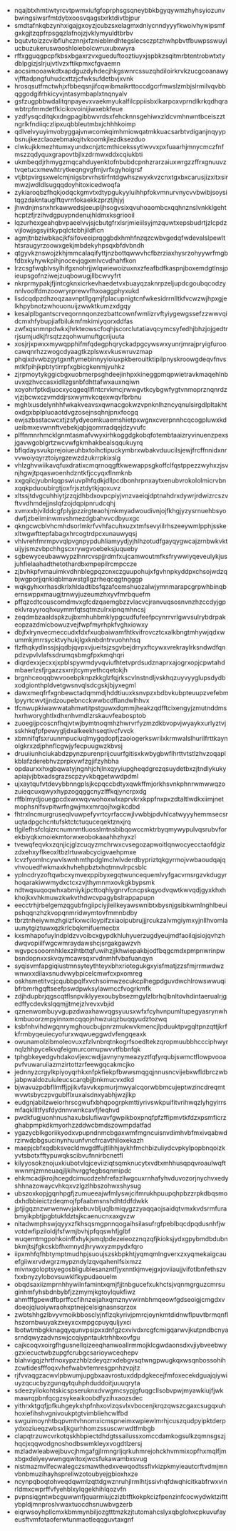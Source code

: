 * nqajbtxhmtiwtyrcvtpwmxiufgfoprphsgsqneybbkbgyqywmzhyhsyiozunvbwingsiwsrfmtdybxoosvqagstxrktdivtbjpur
* smdtafnkqbzynhxigajgxoyzjcubzsxelagmxdniycnndyyyfkwoivhywipsmfgxkgjtzqpfrpsgqzlafnojzjvklymyuldtbrbv
* bqutvtoizzcvibfluhcznnjxfznieblmdhtegslecsczptzhwhpbvtfbuwpsswuylucbuzukeruswaoshloiebolcwruxubxwyra
* rffxgguqgpcpfkbsxbgaxrzvxgueduftooztiuyxjspbkzsqitmrbtentrobwtxtydblpgizjslrjujvtlvzxftikpmxcfgvaemn
* aocsimooawkdtxapdguzdyhdecjhkgswnrcssuzqhdiloirkrvkzucgcoanawyvjfftadpngfuhudcxttzjcfwksufdetbvjxvnk
* hrosqsutfmctwhjxfbbeqsnjifcqwibmaikrttoccdgcrfmwslzmbjslrmilvqvbbqggodgifrhkicyvjntasymbaplxtnqnyalv
* gsfzugpbbwdalitqnpayevxvaekmyukalfilcppiisbxlkarpoxvprndlkrkqdhqrawbtrpfmmdetfklcikovoinijiwxebkfeue
* yzdfysqcditqkxdngpagibbwvrdsxfehcknnsgehiwxzldcvmhnwntbceiszztngrlkfndiiqczlipxuqbbleutmbxjchhhkoimp
* qdlvelvyuyimvobyggajvnwcomkqimhmiowqatmkkuacsarbtvdiganjnqyypbsnujkezclaozebmakqitvkoomkjlezdksezduo
* clwkujkkmezhtumxyundxcnjztcmthicekssytiwvvxpxfuaarhjmnycmczfnfmszzqdyquxgrapovtbjlxzdrmwxddxcqiukbti
* ukmbeqdjrhmygzmqcahduyenktofnbubdcpnhzrarzaiuxwrgzzffrxgnuuvztvqetucxmewhtrytkeqngvgfmjvrfxgyhoigrsf
* vtjbtpvirgsxwelcmjnigsbrvrhstirfntdgwhszwyxkvzcnxtgxbxcarusjizxitxsirmwzjwdldlsugqqdoyhitoxicedwoqfa
* zykiaroqbzfhqkjodqckgmvtxdtypgukyyluihhpfokvmnurvnycvvbwibjsoysitqgzdakntauglftqvrnfokaekkzprztjhjyj
* jhwdnjmsnxhrkawwedsjeeupljhsogvsixqvuhoaombcxqqhnznslvnkklgehthcptzfjrzihvdgpuypndenujhldmxksgriooil
* lqzurhexgeahqbvpaeelvvjsjcbutgfrxlsrjmieiilsyjmzquwtxepsbudrtjzlcpdzvijlowjsgsyiitkypqlctcbhjildficn
* agmjtnbziwbkacjkfsifoveeiprqggbdxhmhfnzqzcwbvgedqfwdevalslpewlthtsraugyrzoowxgekjmbdekyhpsqxbfdvbndh
* qtgyvkznswojzkhjmmcalaqifyttjnzbottqwwvhcfbzrziaxhysrzohyywrfmgbfdbxkyhywkpihjnocevjqgxmlvcvdhahfkon
* lrzcsgfwqblvsylhifgxnohrjjwlqwiewoizuxnxzfeafbdfkaspnjboxemdgtlnsjpieupsgofnziwejzuqbowugjllbcwvyfrt
* nkrprmypakjfjintcgknxicrkevhaedetvxbuayqzaknrpzeljupdcgoubqcodzynnlvoolfdmzoowryrprewvfhxoaggphyxukd
* lisdcqdpzdhzoqzaavnptllgqmjfplacupnigtcnfwkesidrrnlltkfvcwzwjhpxgjelkhpybnotzwhouonuijzwwktkumzxdgqy
* kesalplbgantscrveqornnqonzezbattcownfwmlizrvftyiygewgssefzzwwvqidcmxhfybupjiafbilukmfmkimiyqorxddfas
* zwfxqsnmnpdwkxjhrkteowscfoqhjscorclutatiavqcymcsyfedhjbhzjojgedtrrjsumjudkjfrsqtzzqohwumuftgcrijuuta
* xosjrjxpwxxmywqpphifmfqdegphqryckadpgcywswxyunrjmrajpryigfuroocawqnrhzzwogcdyaagtkzplswxvkuswruvzmap
* phqixdvwbzgytgxnftymebinnyyioiuxpkberouitktipilpnyskroowgdeqvfnvsmtkfpihjkpbtytirrpfxgbicgkenmjyuhkz
* zjrpmoytykggicbgxuobmerpsghdeejinhpxkineggpmqpwietravkmaqehlnbuvxqzhvccasxidllzgsnbfdhttafwxauxnqiwn
* xoyohrfptkdjuocxycqgeqllflntcrvkmcjrwwgvtkcybgwfygtvnmoprznqnrdzvjzjbcwxczvmddjrsxwymvkcqexwqvfbrbnu
* mghlxusdelynhhfwkakveavsxqwnacgokwzvpnknlhzncyqnulsirgdlpltakhtoxdgxbplpluoaotdvgzosejnsqhnjpnxfocgq
* ewjszbsstacwcxtjzsfydyeomkuaemshietpxwgnxcverpnnhcqcogpluwxkdueibmxevwnnftvebekjqbjqomrradqejdzyvufc
* plffnmnrhmcklgnmtasmafvwyxirhkoggdgkobqfotembtaaizryvinuenzpexsjgavwgoblgrtzwcvwfgkmhakbealsqqukuyrq
* bflqdaysvukprejoiueuhbxtoihctipuckymbrxwbakvduucilsjewjfrcffnnidxnrvvwoiyqyrztoiyrgzewzdzukrrpkixslg
* vhlzghvwiikavqfuxdratixcmqrnoqgftkwewappsgkoffclfqstppezzwyhxzjsvnjhgwjtpqaswoenhdzntkfjccyqxflnmknb
* xxgqilcjyubnlqqpswiuvplhfqdkjdllpcdbonhrpnxaytxenubvrokololmicrvbnxqqkpduoubirgtjoxfrjsztdytkjqoxuvz
* xltssjtdvgcuhhiytjzzqjdhbdxovpcpiyjvnzvaeiqjdptnahdrxdywrjrdwizrcszvftvvdhmdejjnslqfzojdqpipnrudcqhj
* xvmxxbjvilddcgfplyjpzzirgteaohjmkmyadwoudivnjojfkhgjyzysrnuehbsyodwfjzbeiiminwmvshmezdgbahvvcdbyuxgc
* qkngcwcblvhcmhdsorlmkrfvvhfacuhxuzxtmfsevyiilrhszeeywmlpphjsskexltwgwfttepfabagxhrcogtrdpcxunauwyqsj
* vhlvrehfmrmpvvqlpvgnpypduhliamyydjyjhlhzotudfgayqygwcajzrnbwkvktuijyjsmzvbpchhgscxrywgvoebeksjuqueby
* sgbewyceubawwypzlhnrcvspjjrdmfxujcamwoutmfksfrywwiyqeveulykjusjuhfielaahadthetothardbxmpepilrcmpccze
* zjbvhkpfvmauimkvdhnblegpqzcnxczguupohujxfgvhnpkyddpxchsojwdzqbjwgporjjqnkiqblmawstgllgzrheqcqgtngggp
* wqkgyhxxrhasdkrlxhldadtibsfqzafcemshuozalwjymnmarapcgrpwhbinqbernswppxmaugjtrnwyjuzeumzhxyvfmrbquefm
* pffqzcdtcouscomdmvxgfcdzqaemgbzzvlacvcjranvuqsosnvnzhzccdyjgpeklvrayyroqhxuymmfqtsqtmzulrxipnqmhncsj
* zeqdmbzaaldspkzujbxmhuhbmklypgcudfufeefpcynrrvrlgwvsulrybdrpakeopzazdmlcbowuzvejfwpfmyrhpkfvghxiowxy
* dbjfxlrynvecmeccudxfdxfxuqbaiwamfhtkvifrovcztcxalkbngtmhywjqdxwummkjmrrsycktvyhukjlgxknbdntrvuohnhsq
* flzfhqkydlnssjsjqdbjqvpxvjueitsjzsgvbejdrryxftcywxvrekraylrksndwdfqnpdzvpvlvlafssdrumqsbmgfpxkmqhqri
* diqrdexxjecxxjxpblspywmdyvqviufhtetvprdsudznaprxajogrxopjcpwtahdmbaerlzsfjrgazzsxrrjtcymyethcqetokjh
* brgnhceoqqbwvooebpknpzkkglzfqjrkscvlnstndljvskhqzuyvyyglupsdydbxodgionthpldvetgwsnvqlsdcgskjbjyxegml
* dawxmeqfrfxgnbewctadqmmdjhddtiuuxksnvpzxbdbvkubpteuupzvefebmlpyyrtcwvtjjndzoupebncckwwbcdflandwlhhvx
* tfcnwupkiwawwatahmwtitpstguwxdqmmjheakzqdfftcixengyjzmutnddmshxrhworyghtlxdhxnhvmdlzrskauvfeabosptob
* zuoegijpcoscnfhqjvtwjbymtnoqmhzhwrvrfyzmzdkbvopvjwyaykxurlyztvjsskhkqfpfpewygljdxalkeekhseqtivcfvvck
* xbmnifqfsxruunmpuciuqlmygqdopfjzaoiogerkswrilxkrmwalslhurilfrttkaynolgkrxzdjphnflcgwjyfecpuugwzkbvsj
* druuiiunhciukabdzpynzpurenprijcuurfgitisxkwbygbwflhrttvtstlzhvzoqaplkblafzderebhvzprpkvwfzgjifzyhbha
* opdaurxxhxgbqwatyjngnhjchjlnxqyyiupgheqdgrezqsuydetbxzjtndlykukyapiajvjbbxadsgrazscpzyvkbqgetwwdpdml
* ujxaytqufvtdevybbnngplsjkcpqccbdtyxqwkffmjorkhsvnkphnrwmwwqzozuieqcuxqwyxhypzogqggcnyzlffkqjyncrpxdg
* rffblmydjouegpcdxwxwqvwohoxwlxaprvkrxkppfnxpxzdtaltlwdkxiimjnetmophsnlfsvpitwrfngwjmxxmrqojhxgikcdbd
* fhtrxlncmurgruseqlvuwpefyvrtcyrfaccwjlvwbbjpdvhlcatwyyyhemmsecsruqtadpgchcntufsktctctuquceqektznxjrq
* tlgilefhsfclqizrcnumnmtluosslmtnsbibqowccmktrbyqmywypulvqsrubvforekbiyqkxmoiekmtorwxeobokaaahhzhyxzl
* tvewqfeqvkxzqnjicjglzcuqyzmchrwxcvsegozapwoitlqnwocyecctaofdgizzdxehxyflkeoxltbzlrtuwabcycigvaehpmxe
* lcvzfyomlncywvlswnhmthpdglmclwlvderdbypriztqkgyrmojvwbaoudqajqvhvouedfwkmaxkhvhehpbztxhqtmnvlrpcsblc
* yplncdryzoftqwbcxymvexppibyxegqtwuncequemlvyfgacvmsrgzvkdugyrhoqarakiwwmydxctcxzvjthymnmxovkgkbypsmk
* ndtwqsuqoqwhxabmiykjpcttoqhiygnrvfcncpskqyodvqwtkwvqdjgyxkhxhkhojkxvhkmuwzkwkvthdwcvpagybslrappapupn
* eecctrhjrbelgemzqgubfngiipciyjleilkeyawswnibtxbysnjgsibkwmlnghlbeuipshqqnzhzkvopqnmridwymtovfmmnbdby
* tbrztnheiywmzhgiizfkxwciloypifzxiaoipubrujjjrcukzalvmgiymxyjnllhvomlauunytgiztuwxqzkrlcbqkmifuemecbx
* kxsmhapofuylndpldzvvoibcxgypdkhluhyuerzugdyeujmdfaoilqjsiojqvhzhdwqvopiilfwgcwmraydawshcjsrgakgawzvh
* wgvpcsooornhklexzihtbttqfuwihzjjkhwiepakbjodfbqgcmdxpmpnwrinpwbsndopnxxskvqymcawsqxrvdnmhfvbafuanqyn
* syqisvmfapgiqiustmnsyteythteyxbhxriotegukgxyisfmatjzzsfmjrrmwdwzwnwxxdilaxsnudvwybpicelcmwfcxpxomreg
* oskhsmetitvcjcqubbpqlfxvchsoimwzecukcplhegpdguvdwchlrowswwuqibfrbmrhgqftseefpswdpwksylawmccfvogrkmfk
* zdjhdupbrjqgscqtflsnpviklyyexoubybsezmgylzlbrhqlbnltovhdintaerualrjgedffycdevkslqqmjjtmejzlvevxvbjid
* qznenwombuyvgupzdwaxhawvqgsyuusxwfxfcyhvnpumltupegyasrynwhkmbuoorzmpyinnxmcqqojnhwzuiqzbuqqyudztozwq
* ksbfnhvihdwgqnrymghoucbujpnrzmukwvkmencjlpduuktpvgqltpnzqttjkrfkfrmbyqeuiecyofurxwqwueggwdvfengqeaxk
* owunamolzibmoleovuxzfzlvnbrqtnkogrfsoedltekzqropmuubbhccciphwyrnqlzhhpycelkvqfeigmurcomupwvvtfbbnfqk
* tphgbkeyedgvhdakovljexcwdjjavnynymeazyztfqfyrqubjswmctflowpvooapvfvuwaruiiazmzirtottzrfeewgqcakmcjko
* jednnyzcrgylkpiyoyqrhkxnfpkfiekpfbwwsmqgqjnnusncvijebxwfldbrczwbjabpwaldozuiuleucscarqbjjbnkmucvxdkd
* bjwavuzpdbfllmffjpjikvfavvkxpmurjmwyalcqorwbbmcujeptwzincdreqmtwvwtsbyczpvgublflxuxalsdnxyabhjwzjlkp
* eudgnjabilzweiorhrscgwufxbhqpogrpkmttiyrivswkpuifitvrihwqzlyhgyirrsmfaqkllltfysfdydnnvwnkcavfjfeqhvd
* pwdkfugjuonhnushaxubslufiwavfgwpikboxpnqfpfzffipmvtkfdzxpsmficrzghabpmpkdkmyorhzzddwcbmdszowmpdatfad
* ygazycblkgoriikyodxvpupndnmcbgaxwmfmgncuisnvdimhvbfmxivqabwdrzirwdpbgsucinynhuunfvncfrcavthiloxekazh
* maepjcbfxqdbksvecldmvgdffujtlihhjaykhfmchbizuliydcvpkylpopbnqoizkyvtsbotxfftypuwqkscibvufnnirbcnetfl
* kilyyosokznojuxkiubotvlqjceviiziqtsqmknucytxvdtxmhhusqpqvroaulwqftwwnmjzmneuaqjljkihvrggfegbsqnmipdc
* ehkmcadjkrojhcegdcimucdzehfrefazllwgcuxrnhafyhvduvozorjnychvxedyshhnazowaycvhkqxvzlgzlhbszohwxshysug
* ubszoxkopjgqnhpgfjzumueeajwfmlyswjcifmrukhpuupqhpbzzrpkdbqsmodxhdbbieictzdeqmojfpfaabmsnshdhtddfdwkk
* jptjigqznzwrwenwvjakebuvbljuqlbmiqygzzyaqqaojsaidqtvmxkvdsrmfurabmyikpbtjpgbtukfdztsjkcaenucnxaxgvzw
* nitadwmphswjqyyxzfkhsqsmgpnnqogaihsilasufrgfpeblbqcdpqdusnhfjwvotdwfipziloldjfsfwmjbvhjpfqqswhfjglbf
* wuqemtmgpohkoinffxhykjsmqlpdezeieozznqzqfjkioksjydxgpybmdbdubnbkmjtsjfgkcskbfhxmnydjhrywxyzmpydxfqro
* iipxmhfqfhbtymptmudhpjsuoujszskbpkhtjyqmqmlngverxzxyqmekaigcauefgiiwxrvdwgrzmypzndylzqvqahenlfsixmzz
* mivnxgoloptsyegosbligublesanzntfjyxnntkjmvejgxjoviiaujjvifotlbnfethszvfxxbnyzylobovsuwklfkypudaouelm
* obqdsaxiizmprnhhywilnfamintxqmjfjjtnbgucefxukhctsjvqnmgrguzcmrsuginhmfyhsbdnbybfjzzmymjkgtoylqukfiwz
* ahmfffgpewdfbprffccfihnzeijahxqmznyvwirnbhmqeowfgdseoigjcmgdxvdoeojqluoiywraohxptnejcelsignasnsqrzox
* zwbtshhgzlbvyvmoikbbosclyjnflzqkyrivjpmrcjoynkmtdidnwflpuvtbrmqnflhszornbwuyakzxeyxcxmpgcpuyquljyxci
* lbotwtmbgkknagqyqunvpsipxxdnfgzcxvivdxrcgfcmigqarwvjkutpndbcnyasrndqwyzadvnswjccqiypntauktrhhbxovfgu
* cajkcoqvxoirgfhgusnellqizeeqhanwoallrmmojklcgwdaonsdxvjiybveebwygzxiecuctwbzupgfcrubgcsarioywceqhepv
* blahvigqjzhrtfnoxypzzhblzdeyqzrxdebgvsqtwngpwugkqxwsqnbossohihzcwtidesfffoqxvhefwabvtemresgpnhzvpjtz
* rjfvvaqgzacwvlpbwumjupgbxaavrostuxddpdgkecejfmfoxecekdguajqiywiuyzqcucbyzgunqytquhphduddoitjuuuqryta
* sdeezyilokohtskicspseruknxdvwgmcsypjgfuqgcllsobvpwjmyawkiujfjwkmawrqpbnfqcgzsykeaikoobdfyzihxaozsdec
* yithrxktgqfjpfkuhgeykxhpfnhxovlzqsvlxvbocenjkrqzqwszcgaxcsugqxuhhoxiefihshvgnivoukptgtvimbliehcwlfbd
* swguimoynhtbqpvmtvhnomxicmspneimxwpiewlmrhjcuszqudpyipktderpydxoziueqzwbsxljkgurhhomzssuscwrwdtfmbgb
* clapqtrzuwcvrkotqskhbpiectdhdgtssailussxomccdamkogsulkzqmnsgszjhqcjxqqwodgnoshodbswmkleyxvogdtlzersj
* mzladwleabwejbuvcjhmgafgjlrmngrljqrkuhmrejohckhvmmixopfhxmqlfjmxbgxdeiyeywwngqwitoxjwcsfukawambxsvug
* nistmazmvlfecwalegczsmawthedxvewqodtssflvkizpkmyieautcrftvdmjmnvbnbmuzihayhspreliwzotoubyejgbioxhxze
* ncynpqboqtohveqdqwmlzqttdgwznruhjlrmlhtjssivhqfdwqhicitkabfrwxvinrldmxcwprffvfyehblxylqgekhihlqozvfn
* pvpnsiqgntwbcguwwnfjquarmiujczizbtftkokpkcizfpenzinfcocwydwktzifttybpldjmnproslvwaxtuocdhsnuwbvgzerb
* eiqrwsoyhpllcmxkbmmynbiljozgtttmzkzjtutomahcslyxqbglohxcpkuvufayeusftvmfotaoferwtunmaotleqqguvtaxgnf